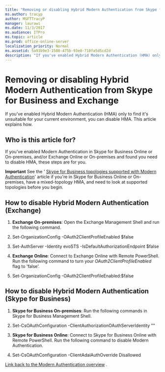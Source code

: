 ```yaml
---
title: "Removing or disabling Hybrid Modern Authentication from Skype for Business and Exchange"
ms.author: tracyp
author: MSFTTracyP
manager: laurawi
ms.date: 11/3/2017
ms.audience: ITPro
ms.topic: article
ms.prod: office-online-server
localization_priority: Normal
ms.assetid: 5a91b9e3-1508-475b-93e0-710fa5d5cd2d
description: "If you've enabled Hybrid Modern Authentication (HMA) only to find it's unsuitable for your current environment, you can disable HMA. This article explains how."
---
```


# Removing or disabling Hybrid Modern Authentication from Skype for Business and Exchange

If you've enabled Hybrid Modern Authentication (HMA) only to find it's unsuitable for your current environment, you can disable HMA. This article explains how.
  
## Who is this article for?

If you've enabled Modern Authentication in Skype for Business Online or On-premises, and/or Exchange Online or On-premises and found you need to disable HMA, these steps are for you.
  
 **Important** See the ' [Skype for Business topologies supported with Modern Authentication](https://technet.microsoft.com/en-us/library/mt803262.aspx)' article if you're in Skype for Business Online or On-premises, have a mixed-topology HMA, and need to look at supported topologies before you begin.
  
## How to disable Hybrid Modern Authentication (Exchange)

1. **Exchange On-premises**: Open the Exchange Management Shell and run the following command. 
    
1. Set-OrganizationConfig -OAuth2ClientProfileEnabled $false
    
2. Set-AuthServer -Identity evoSTS -IsDefaultAuthorizationEndpoint $false
    
2. **Exchange Online**: Connect to Exchange Online with Remote PowerShell. Run the following command to turn your  *OAuth2ClientProfileEnabled*  flag to 'false'. 
    
1. Set-OrganizationConfig -OAuth2ClientProfileEnabled:$false
    
## How to disable Hybrid Modern Authentication (Skype for Business)

1. **Skype for Business On-premises**: Run the following commands in Skype for Business Management Shell.
    
1. Set-CsOAuthConfiguration -ClientAuthorizationOAuthServerIdentity ""
    
2. **Skype for Business Online**: Connect to Skype for Business Online with Remote PowerShell. Run the following command to disable Modern Authentication. 
    
1. Set-CsOAuthConfiguration -ClientAdalAuthOverride Disallowed
    
[Link back to the Modern Authentication overview](hybrid-modern-auth-overview.md) . 
  

